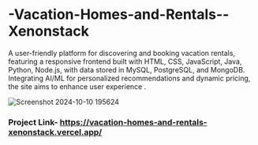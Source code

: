 # -Vacation-Homes-and-Rentals--Xenonstack
 A user-friendly platform for discovering and booking vacation rentals, featuring a responsive frontend built with HTML, CSS, JavaScript, Java, Python, Node.js, with data stored in MySQL, PostgreSQL, and MongoDB. Integrating AI/ML for personalized recommendations and dynamic pricing, the site aims to enhance user experience .

![Screenshot 2024-10-10 195624](https://github.com/user-attachments/assets/1cd5ab6b-6e35-46e2-b86e-d46554030b5a)

 ### Project Link- https://vacation-homes-and-rentals-xenonstack.vercel.app/

